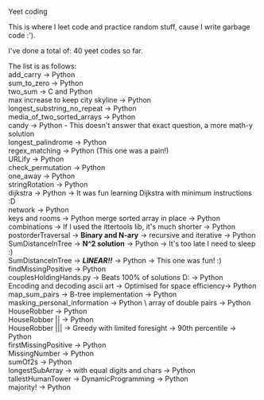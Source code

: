 Yeet coding

This is where I leet code and practice random stuff, cause I write garbage code :').

I've done a total of: 40 yeet codes so far.

The list is as follows:\
add_carry -> Python \
sum_to_zero -> Python \
two_sum -> C and Python\
max increase to keep city skyline -> Python\
longest_substring_no_repeat -> Python\
media_of_two_sorted_arrays -> Python\
candy -> Python - This doesn't answer that exact question, a more math-y solution \
longest_palindrome -> Python\
regex_matching -> Python (This one was a pain!) \
URLify -> Python \
check_permutation -> Python \
one_away -> Python \
stringRotation -> Python \
dijkstra -> Python -> It was fun learning Dijkstra with minimum instructions :D\
network -> Python \
keys and rooms -> Python
merge sorted array in place -> Python \
combinations -> If I used the ittertools lib, it's much shorter -> Python \
postorderTraversal -> **Binary and N-ary** -> recursive and iterative -> Python \
SumDistanceInTree -> **N^2 solution** -> Python -> It's too late I need to sleep :) \
SumDistanceInTree -> ***LINEAR!!*** -> Python -> This one was fun! :) \
findMissingPositive -> Python \
couplesHoldingHands.py -> Beats 100% of solutions D: -> Python \
Encoding and decoding ascii art -> Optimised for space efficiency-> Python \
map_sum_pairs -> B-tree implementation -> Python \
masking_personal_information -> Python \ 
array of double pairs -> Python \
HouseRobber -> Python \
HouseRobber || -> Python \
HouseRobber ||| -> Greedy with limited foresight -> 90th percentile -> Python\
firstMissingPositive -> Python \
MissingNumber -> Python \
sumOf2s -> Python \
longestSubArray -> with equal digits and chars -> Python \
tallestHumanTower -> DynamicProgramming -> Python \
majority! -> Python